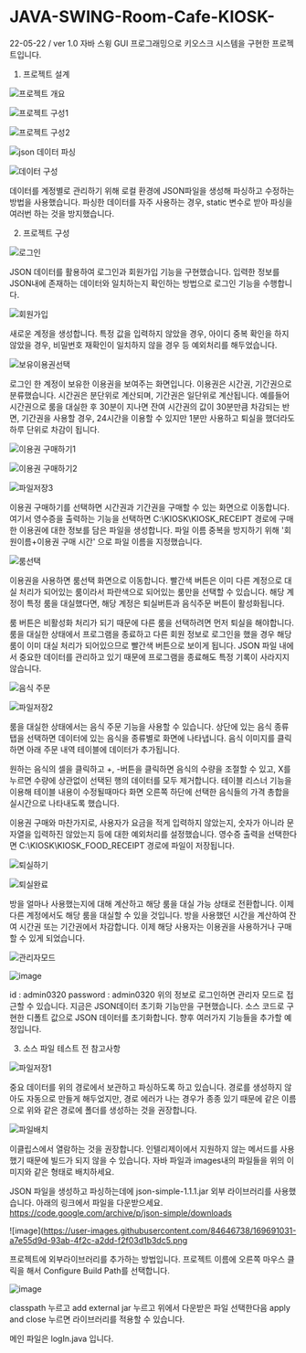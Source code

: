 # JAVA-SWING-Room-Cafe-KIOSK-
22-05-22 / ver 1.0 
자바 스윙 GUI 프로그래밍으로 키오스크 시스템을 구현한 프로젝트입니다.

1. 프로젝트 설계


![프로젝트 개요](https://user-images.githubusercontent.com/84646738/169689642-eb243ec1-75b8-4fdd-9641-210fabe30f4e.jpg)

![프로젝트 구성1](https://user-images.githubusercontent.com/84646738/169689643-7bed21ea-ddf9-46f6-961d-ea6ea2ccbdd1.jpg)

![프로젝트 구성2](https://user-images.githubusercontent.com/84646738/169689644-ff598a7d-bfac-40de-8cb6-3bde52db9792.jpg)

![json 데이터 파싱](https://user-images.githubusercontent.com/84646738/169689623-02d1da64-35e0-4b29-ada0-ef6966dda3ad.jpg)

![데이터 구성](https://user-images.githubusercontent.com/84646738/169689627-7892bb9e-279b-40be-bad5-c0d9f4473f8a.jpg)



데이터를 계정별로 관리하기 위해 로컬 환경에 JSON파일을 생성해 파싱하고 수정하는 방법을 사용했습니다.
파싱한 데이터를 자주 사용하는 경우, static 변수로 받아 파싱을 여러번 하는 것을 방지했습니다.


2. 프로젝트 구성

![로그인](https://user-images.githubusercontent.com/84646738/169689628-427fb016-cf76-48e6-8285-159b97fb2a49.jpg)


JSON 데이터를 활용하여 로그인과 회원가입 기능을 구현했습니다. 입력한 정보를 JSON내에 존재하는 데이터와 일치하는지 확인하는 방법으로 로그인 기능을 수행합니다.


![회원가입](https://user-images.githubusercontent.com/84646738/169689645-b8e79e68-73b3-4abe-b915-070713b4705a.jpg)


새로운 계정을 생성합니다. 특정 값을 입력하지 않았을 경우, 아이디 중복 확인을 하지 않았을 경우, 비밀번호 재확인이 일치하지 않을 경우 등 예외처리를 해두었습니다.


![보유이용권선택](https://user-images.githubusercontent.com/84646738/169689631-97344575-c87e-4bea-97f5-44217edfc184.jpg)


로그인 한 계정이 보유한 이용권을 보여주는 화면입니다.
이용권은 시간권, 기간권으로 분류했습니다.
시간권은 분단위로 계산되며, 기간권은 일단위로 계산됩니다.
예를들어 시간권으로 룸을 대실한 후 30분이 지나면 잔여 시간권의 값이 30분만큼 차감되는 반면,
기간권을 사용할 경우, 24시간을 이용할 수 있지만 1분만 사용하고 퇴실을 했더라도 하루 단위로 차감이 됩니다.


![이용권 구매하기1](https://user-images.githubusercontent.com/84646738/169689634-6cfe0b25-5366-409b-a749-891df3ac4ae5.jpg)

![이용권 구매하기2](https://user-images.githubusercontent.com/84646738/169689636-431e3171-78f7-477b-892f-ee3b23c12ba4.jpg)

![파일저장3](https://user-images.githubusercontent.com/84646738/169689641-64168381-0ed2-4197-9aab-948082e535ce.jpg)


이용권 구매하기를 선택하면 시간권과 기간권을 구매할 수 있는 화면으로 이동합니다.
여기서 영수증을 출력하는 기능을 선택하면 C:\KIOSK\KIOSK_RECEIPT 경로에 구매한 이용권에 대한 정보를 담은 파일을 생성합니다.
파일 이름 중복을 방지하기 위해 '회원이름+이용권 구매 시간' 으로 파일 이름을 지정했습니다.


![룸선택](https://user-images.githubusercontent.com/84646738/169689629-7b7f9627-a15f-4949-8381-dfd076f3c6f8.jpg)


이용권을 사용하면 룸선택 화면으로 이동합니다.
빨간색 버튼은 이미 다른 계정으로 대실 처리가 되어있는 룸이라서 파란색으로 되어있는 룸만을 선택할 수 있습니다.
해당 계정이 특정 룸을 대실했다면, 해당 계정은 퇴실버튼과 음식주문 버튼이 활성화됩니다.

룸 버튼은 비활성화 처리가 되기 때문에 다른 룸을 선택하려면 먼저 퇴실을 해야합니다.
룸을 대실한 상태에서 프로그램을 종료하고 다른 회원 정보로 로그인을 했을 경우 해당 룸이 이미 대실 처리가 되어있으므로 빨간색 버튼으로 보이게 됩니다.
JSON 파일 내에서 중요한 데이터를 관리하고 있기 때문에 프로그램을 종료해도 특정 기록이 사라지지 않습니다.


![음식 주문](https://user-images.githubusercontent.com/84646738/169689632-fe77618d-6db0-4de5-9445-faae7f9b7bf4.jpg)

![파일저장2](https://user-images.githubusercontent.com/84646738/169689640-cad6f9c2-9445-4a88-861b-47fb3cbd3319.jpg)


룸을 대실한 상태에서는 음식 주문 기능을 사용할 수 있습니다.
상단에 있는 음식 종류 탭을 선택하면 데이터에 있는 음식을 종류별로 화면에 나타냅니다.
음식 이미지를 클릭하면 아래 주문 내역 테이블에 데이터가 추가됩니다.

원하는 음식의 셀을 클릭하고 +, -버튼을 클릭하면 음식의 수량을 조절할 수 있고, X를 누르면 수량에 상관없이 선택된 행의 데이터를 모두 제거합니다.
테이블 리스너 기능을 이용해 테이블 내용이 수정될때마다 화면 오른쪽 하단에 선택한 음식들의 가격 총합을 실시간으로 나타내도록 했습니다.

이용권 구매와 마찬가지로, 사용자가 요금을 적게 입력하지 않았는지, 숫자가 아니라 문자열을 입력하진 않았는지 등에 대한 예외처리를 설정했습니다.
영수증 출력을 선택한다면 C:\KIOSK\KIOSK_FOOD_RECEIPT 경로에 파일이 저장됩니다.


![퇴실하기](https://user-images.githubusercontent.com/84646738/169689638-8c85079d-a5df-4a71-9a8d-bfad0da425c8.jpg)

![퇴실완료](https://user-images.githubusercontent.com/84646738/169689637-44119676-d4c3-4c12-a81f-909991f8247c.jpg)

방을 얼마나 사용했는지에 대해 계산하고 해당 룸을 대실 가능 상태로 전환합니다. 이제 다른 계정에서도 해당 룸을 대실할 수 있을 것입니다.
방을 사용했던 시간을 계산하여 잔여 시간권 또는 기간권에서 차감합니다.
이제 해당 사용자는 이용권을 사용하거나 구매할 수 있게 되었습니다.

![관리자모드](https://user-images.githubusercontent.com/84646738/169689624-26485f39-45f1-4d62-8aaa-57907a0d5e71.jpg)

![image](https://user-images.githubusercontent.com/84646738/169691315-eb8871ce-40d1-4e3e-bdaa-493f84a92838.png)


id : admin0320   password : admin0320
위의 정보로 로그인하면 관리자 모드로 접근할 수 있습니다. 지금은 JSON데이터 초기화 기능만을 구현했습니다.
소스 코드로 구현한 디폴트 값으로 JSON 데이터를 초기화합니다.
향후 여러가지 기능들을 추가할 예정입니다.



3. 소스 파일 테스트 전 참고사항


![파일저장1](https://user-images.githubusercontent.com/84646738/169689639-079e3eab-4121-4741-99a9-c2095d4539c1.jpg)


중요 데이터를 위의 경로에서 보관하고 파싱하도록 하고 있습니다. 경로를 생성하지 않아도 자동으로 만들게 해두었지만, 경로 에러가 나는 경우가 종종 있기 때문에 같은 이름으로
위와 같은 경로에 폴더를 생성하는 것을 권장합니다.

![파일배치](https://user-images.githubusercontent.com/84646738/169690949-7139a1aa-a0bf-4c94-82ff-6d0948d9c784.jpg)


이클립스에서 열람하는 것을 권장합니다. 인텔리제이에서 지원하지 않는 메서드를 사용했기 때문에 빌드가 되지 않을 수 있습니다.
자바 파일과 images내의 파일들을 위의 이미지와 같은 형태로 배치하세요.


JSON 파일을 생성하고 파싱하는데에 json-simple-1.1.1.jar 외부 라이브러리를 사용했습니다. 아래의 링크에서 파일을 다운받으세요.
https://code.google.com/archive/p/json-simple/downloads

![image](https://user-images.githubusercontent.com/84646738/169691031-a7e55d9d-93ab-4f2c-a2dd-f2f03d1b3dc5.png


프로젝트에 외부라이브러리를 추가하는 방법입니다. 프로젝트 이름에 오른쪽 마우스 클릭을 해서 Configure Build Path를 선택합니다.

![image](https://user-images.githubusercontent.com/84646738/169691108-7675f59e-7125-4fa7-a626-8761cbee000a.png)


classpath 누르고 add external jar 누르고 위에서 다운받은 파일 선택한다음 apply and close 누르면 라이브러리를 적용할 수 있습니다.

메인 파일은 logIn.java 입니다.
